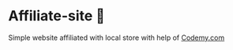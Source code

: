 # Affiliate-site :money_mouth_face:         
Simple website affiliated with local store
 with help of <a href="http://johnelder.com/">Codemy.com</a>
